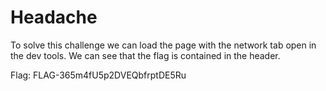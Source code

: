 # Headache

To solve this challenge we can load the page with the network tab open in the dev tools. We can see that the flag is contained in the header.

Flag: FLAG-365m4fU5p2DVEQbfrptDE5Ru